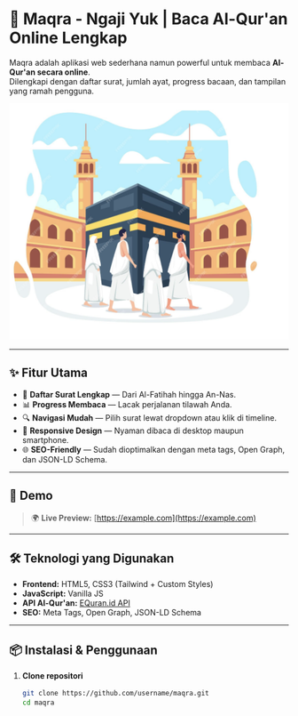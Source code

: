 # 📖 Maqra - Ngaji Yuk | Baca Al-Qur'an Online Lengkap

Maqra adalah aplikasi web sederhana namun powerful untuk membaca **Al-Qur'an secara online**.  
Dilengkapi dengan daftar surat, jumlah ayat, progress bacaan, dan tampilan yang ramah pengguna.

![Maqra Screenshot](./assets/img/kakbah.png)

---

## ✨ Fitur Utama

- 📜 **Daftar Surat Lengkap** — Dari Al-Fatihah hingga An-Nas.
- 📊 **Progress Membaca** — Lacak perjalanan tilawah Anda.
- 🔍 **Navigasi Mudah** — Pilih surat lewat dropdown atau klik di timeline.
- 📱 **Responsive Design** — Nyaman dibaca di desktop maupun smartphone.
- 🌐 **SEO-Friendly** — Sudah dioptimalkan dengan meta tags, Open Graph, dan JSON-LD Schema.

---

## 🚀 Demo

> 🌍 **Live Preview:** [https://example.com](https://example.com)  

---

## 🛠️ Teknologi yang Digunakan

- **Frontend:** HTML5, CSS3 (Tailwind + Custom Styles)
- **JavaScript:** Vanilla JS
- **API Al-Qur'an:** [EQuran.id API](https://equran.id/apidev)
- **SEO:** Meta Tags, Open Graph, JSON-LD Schema

---

## 📦 Instalasi & Penggunaan

1. **Clone repositori**
   ```bash
   git clone https://github.com/username/maqra.git
   cd maqra
